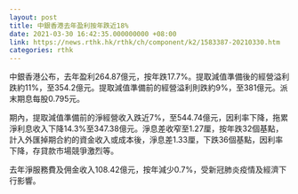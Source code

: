 ```yaml
---
layout: post
title: 中銀香港去年盈利按年跌近18%
date: 2021-03-30 16:42:35.000000000 +08:00
link: https://news.rthk.hk/rthk/ch/component/k2/1583387-20210330.htm
categories: rthk
---
```


中銀香港公布，去年盈利264.87億元，按年跌17.7%。提取減值準備後的經營溢利跌約11%，至354.2億元。提取減值準備前的經營溢利則跌約9%，至381億元。派末期息每股0.795元。

期內，提取減值準備前的淨經營收入跌近7%，至544.74億元，因利率下降，拖累淨利息收入下降14.3%至347.38億元。淨息差收窄至1.27厘，按年跌32個基點，計入外匯掉期合約的資金收入或成本後，淨息差1.33厘，下跌36個基點，因利率下降，存貸款市場競爭激烈等。

去年淨服務費及佣金收入108.42億元，按年減少0.7%，受新冠肺炎疫情及經濟下行影響。
